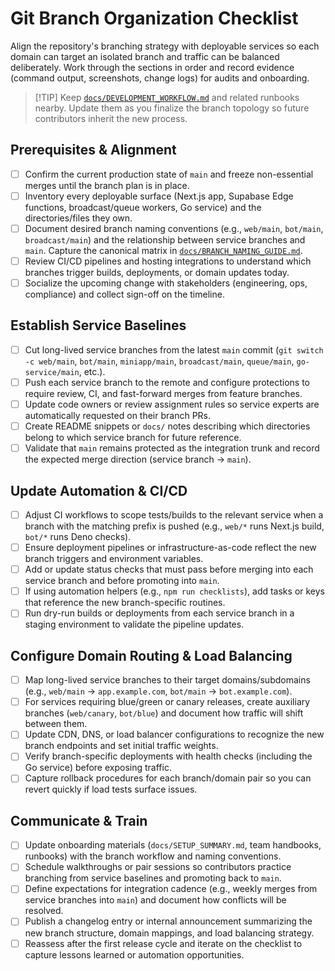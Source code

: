 # Git Branch Organization Checklist

Align the repository's branching strategy with deployable services so each
domain can target an isolated branch and traffic can be balanced deliberately.
Work through the sections in order and record evidence (command output,
screenshots, change logs) for audits and onboarding.

> [!TIP] Keep [`docs/DEVELOPMENT_WORKFLOW.md`](./DEVELOPMENT_WORKFLOW.md) and
> related runbooks nearby. Update them as you finalize the branch topology so
> future contributors inherit the new process.

## Prerequisites & Alignment

- [ ] Confirm the current production state of `main` and freeze non-essential
      merges until the branch plan is in place.
- [ ] Inventory every deployable surface (Next.js app, Supabase Edge functions,
      broadcast/queue workers, Go service) and the directories/files they own.
- [ ] Document desired branch naming conventions (e.g., `web/main`, `bot/main`,
      `broadcast/main`) and the relationship between service branches and
      `main`. Capture the canonical matrix in
      [`docs/BRANCH_NAMING_GUIDE.md`](./BRANCH_NAMING_GUIDE.md).
- [ ] Review CI/CD pipelines and hosting integrations to understand which
      branches trigger builds, deployments, or domain updates today.
- [ ] Socialize the upcoming change with stakeholders (engineering, ops,
      compliance) and collect sign-off on the timeline.

## Establish Service Baselines

- [ ] Cut long-lived service branches from the latest `main` commit
      (`git switch -c web/main`, `bot/main`, `miniapp/main`, `broadcast/main`,
      `queue/main`, `go-service/main`, etc.).
- [ ] Push each service branch to the remote and configure protections to
      require review, CI, and fast-forward merges from feature branches.
- [ ] Update code owners or review assignment rules so service experts are
      automatically requested on their branch PRs.
- [ ] Create README snippets or `docs/` notes describing which directories
      belong to which service branch for future reference.
- [ ] Validate that `main` remains protected as the integration trunk and record
      the expected merge direction (service branch → `main`).

## Update Automation & CI/CD

- [ ] Adjust CI workflows to scope tests/builds to the relevant service when a
      branch with the matching prefix is pushed (e.g., `web/*` runs Next.js
      build, `bot/*` runs Deno checks).
- [ ] Ensure deployment pipelines or infrastructure-as-code reflect the new
      branch triggers and environment variables.
- [ ] Add or update status checks that must pass before merging into each
      service branch and before promoting into `main`.
- [ ] If using automation helpers (e.g., `npm run checklists`), add tasks or
      keys that reference the new branch-specific routines.
- [ ] Run dry-run builds or deployments from each service branch in a staging
      environment to validate the pipeline updates.

## Configure Domain Routing & Load Balancing

- [ ] Map long-lived service branches to their target domains/subdomains (e.g.,
      `web/main` → `app.example.com`, `bot/main` → `bot.example.com`).
- [ ] For services requiring blue/green or canary releases, create auxiliary
      branches (`web/canary`, `bot/blue`) and document how traffic will shift
      between them.
- [ ] Update CDN, DNS, or load balancer configurations to recognize the new
      branch endpoints and set initial traffic weights.
- [ ] Verify branch-specific deployments with health checks (including the Go
      service) before exposing traffic.
- [ ] Capture rollback procedures for each branch/domain pair so you can revert
      quickly if load tests surface issues.

## Communicate & Train

- [ ] Update onboarding materials (`docs/SETUP_SUMMARY.md`, team handbooks,
      runbooks) with the branch workflow and naming conventions.
- [ ] Schedule walkthroughs or pair sessions so contributors practice branching
      from service baselines and promoting back to `main`.
- [ ] Define expectations for integration cadence (e.g., weekly merges from
      service branches into `main`) and document how conflicts will be resolved.
- [ ] Publish a changelog entry or internal announcement summarizing the new
      branch structure, domain mappings, and load balancing strategy.
- [ ] Reassess after the first release cycle and iterate on the checklist to
      capture lessons learned or automation opportunities.
